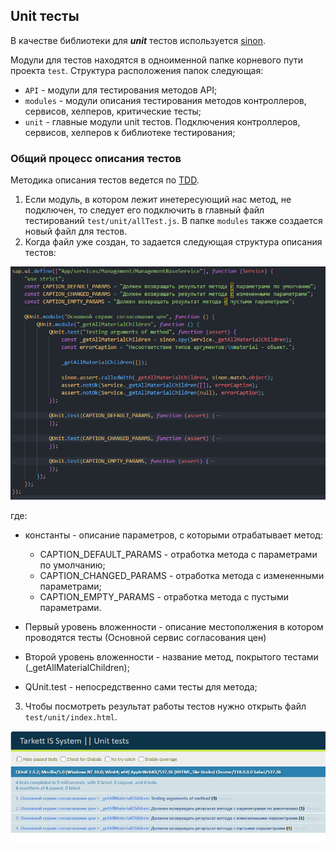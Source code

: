## Unit тесты

В качестве библиотеки для **_unit_** тестов используется [sinon](https://sinonjs.org/).

Модули для тестов находятся в одноименной папке корневого пути проекта `test`.
Структура расположения папок следующая:

- `API` - модули для тестирования методов API;
- `modules` - модули описания тестирования методов контроллеров, сервисов, хелперов, критические тесты;
- `unit` - главные модули unit тестов. Подключения контроллеров, сервисов, хелперов
  к библиотеке тестирования;

### Общий процесс описания тестов

Методика описания тестов ведется по [TDD](https://habr.com/ru/companies/ruvds/articles/450316/).

1. Если модуль, в котором лежит инетересующий нас метод, не подключен, то следует его подключить в главный файл тестирований `test/unit/allTest.js`. В папке `modules` также создается новый файл для тестов.
2. Когда файл уже создан, то задается следующая структура описания тестов:

![Общая структура описания тестов](image-2.png)

где:

- константы - описание параметров, с которыми отрабатывает метод:

  - CAPTION_DEFAULT_PARAMS - отработка метода с параметрами по умолчанию;
  - CAPTION_CHANGED_PARAMS - отработка метода с измененными параметрами;
  - CAPTION_EMPTY_PARAMS - отработка метода с пустыми параметрами.

- Первый уровень вложенности - описание местополжения в котором проводятся тесты (Основной сервис согласования цен)
- Второй уровень вложенности - название метод, покрытого тестами (\_getAllMaterialChildren);
- QUnit.test - непосредственно сами тесты для метода;

3. Чтобы посмотреть результат работы тестов нужно открыть файл `test/unit/index.html`.

![Alt text](image-3.png)
